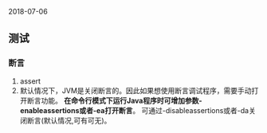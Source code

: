 2018-07-06

## 测试


### 断言
1. assert 
2. 默认情况下，JVM是关闭断言的。因此如果想使用断言调试程序，需要手动打开断言功能。
**在命令行模式下运行Java程序时可增加参数-enableassertions或者-ea打开断言**。
可通过-disableassertions或者-da关闭断言(默认情况,可有可无)。